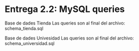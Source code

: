 # Entrega 2.2: MySQL queries

Base de dades Tienda
Las queries son al final del archivo: schema_tienda.sql

Base de dades Univesidad
Las queries son al final del archivo: schema_universidad.sql